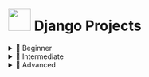 # <img src="https://cdn.iconscout.com/icon/free/png-256/free-django-3521389-2944833.png" width="45" height="45" /> Django Projects

<details>
  <summary>🌱 Beginner</summary>
  <ul>
    <li><a href="#" target="_blank">Blog App</a></li>
    <li><a href="#" target="_blank">To-Do List</a></li>
  </ul>
</details>

<details>
  <summary>🌿 Intermediate</summary>
  <ul>
    <li><a href="#" target="_blank">E-commerce Site</a></li>
    <li><a href="#" target="_blank">Job Board</a></li>
  </ul>
</details>

<details>
  <summary>🌳 Advanced</summary>
  <ul>
    <li><a href="#" target="_blank">Multi-Tenant SaaS Platform</a></li>
    <li><a href="#" target="_blank">Real-time Chat App (Django + Channels)</a></li>
  </ul>
</details>

